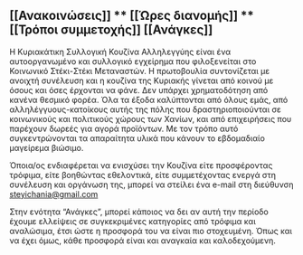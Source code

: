  **[[Ανακοινώσεις]]** ** [[Ώρες διανομής]] **  **[[Τρόποι συμμετοχής]]**   **[[Ανάγκες]]**
 ----------------------------------------------------------------

Η Κυριακάτικη Συλλογική Κουζίνα Αλληλεγγύης είναι ένα αυτοοργανωμένο και
συλλογικό εγχείρημα που φιλοξενείται στο Κοινωνικό Στέκι-Στέκι Μεταναστών. Η
πρωτοβουλία συντονίζεται με ανοιχτή συνέλευση και η κουζίνα της Κυριακής γίνεται
από κοινού με όσους και όσες έρχονται να φάνε. Δεν υπάρχει χρηματοδότηση από
κανένα θεσμικό φορέα. Όλα τα έξοδα καλύπτονται από όλους εμάς, από
αλληλέγγυους-κατοίκους αυτής της πόλης που δραστηριοποιούνται σε κοινωνικούς
και πολιτικούς χώρους των Χανίων, και από επιχειρήσεις που παρέχουν δωρεές για
αγορά προϊόντων. Με τον τρόπο αυτό συγκεντρώνονται τα απαραίτητα υλικά που
κάνουν το εβδομαδιαίο μαγείρεμα βιώσιμο.

Όποια/ος ενδιαφέρεται να ενισχύσει την Κουζίνα είτε προσφέροντας τρόφιμα, είτε
βοηθώντας εθελοντικά, είτε συμμετέχοντας ενεργά στη συνέλευση και οργάνωση της,
μπορεί να στείλει ένα e-mail στη διεύθυνση steyichania@gmail.com

Στην ενότητα “Ανάγκες”, μπορεί κάποιος να δει αν αυτή την περίοδο έχουμε ελλείψεις
σε συγκεκριμένες κατηγορίες από τρόφιμα και αναλώσιμα, έτσι ώστε η προσφορά
του να είναι πιο στοχευμένη. Όπως και να έχει όμως, κάθε προσφορά είναι και
αναγκαία και καλοδεχούμενη.

